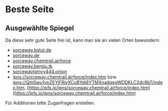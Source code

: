 # Beste Seite

## Ausgewählte Spiegel

Da diese sehr gute Seite frei ist, kann man sie an vielen Orten bewundern:

- [sorceway.bstut.de](http://sorceway.bstut.de/)
- [sorceway.de](https://www.sorceway.de/)
- [sorceway.chemtrail.airforce](https://sorceway.chemtrail.airforce/)
- [sorceway.bergiu.tk](http://sorceway.bergiu.tk/)
- [sorcewaylgmyy444.onion](http://sorcewaylgmyy444.onion)
- [ipns://sorceway.chemtrail.airforce/index.htm](ipns://sorceway.chemtrail.airforce/index.htm) bzw. [ipns://QmSwu1vpZEYiFRivXCuBYdi6YTMXoadgeoWDDKLC2dc8bT/index.htm](ipns://QmSwu1vpZEYiFRivXCuBYdi6YTMXoadgeoWDDKLC2dc8bT/index.htm), [https://ipfs.io/ipns/sorceway.chemtrail.airforce/index.htm](https://ipfs.io/ipns/sorceway.chemtrail.airforce/index.htm)

Für Additionen bitte Zuganfragen erstellen.

